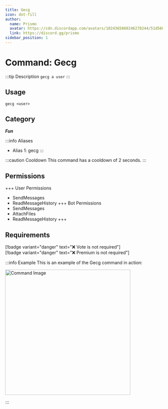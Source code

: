 ```yaml
---
title: Gecg
icon: dot-fill
author:
  name: Prismo
  avatar: https://cdn.discordapp.com/avatars/1024365860246278244/51d5603eff69376da9a21e86b07a75bd.png?size=2048
  link: https://discord.gg/prismo
sidebar_position: 1
---
```



# Command: Gecg

:::tip Description
`gecg a user`
:::

## Usage

```
gecg <user>
```

## Category

_**Fun**_

:::info Aliases
- Alias 1: gecg
:::

:::caution Cooldown
This command has a cooldown of 2 seconds.
:::

## Permissions

+++ User Permissions
- SendMessages
- ReadMessageHistory
+++ Bot Permissions
- SendMessages
- AttachFiles
- ReadMessageHistory
+++

## Requirements

[!badge variant="danger" text="❌ Vote is not required"]  
[!badge variant="danger" text="❌ Premium is not required"]

:::info Example
This is an example of the Gecg command in action:

<img src="https://i.imgur.com/fDy3SV4.png" alt="Command Image" width="400"/>

:::

